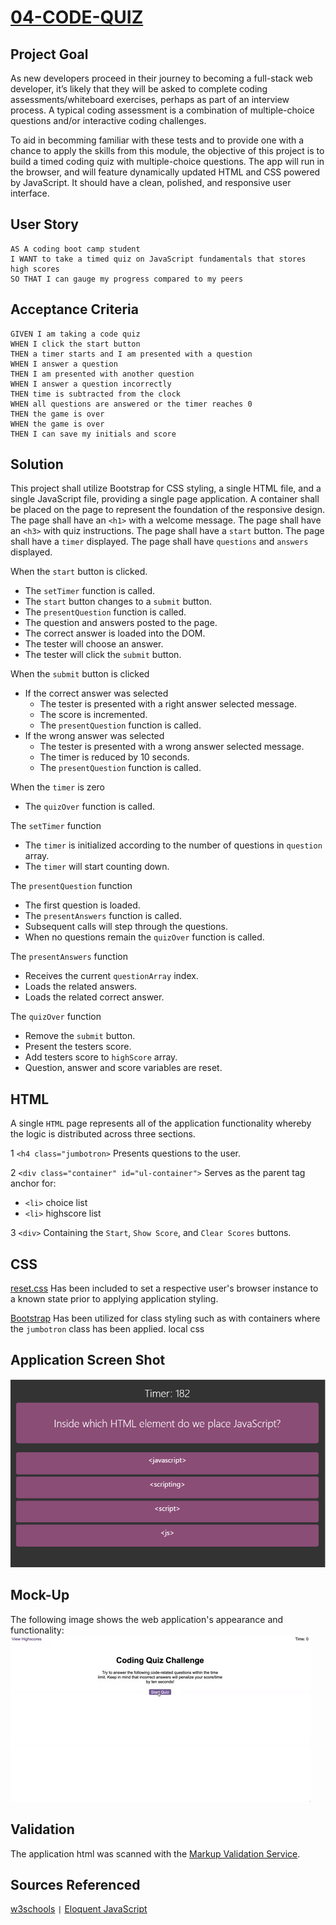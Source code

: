 # [**04-CODE-QUIZ**](https://larrymcconville.github.io/04-code-quiz/)

## Project Goal

As new developers proceed in their journey to becoming a full-stack web developer, it’s likely that they will be asked to complete coding assessments/whiteboard exercises, perhaps as part of an interview process. A typical coding assessment is a combination of multiple-choice questions and/or interactive coding challenges.

To aid in becomming familiar with these tests and to provide one with a chance to apply the skills from this module, the objective of this project is to build a timed coding quiz with multiple-choice questions. The app will run in the browser, and will feature dynamically updated HTML and CSS powered by JavaScript. It should have a clean, polished, and responsive user interface.

## User Story

```
AS A coding boot camp student
I WANT to take a timed quiz on JavaScript fundamentals that stores high scores
SO THAT I can gauge my progress compared to my peers
```

## Acceptance Criteria

```
GIVEN I am taking a code quiz
WHEN I click the start button
THEN a timer starts and I am presented with a question
WHEN I answer a question
THEN I am presented with another question
WHEN I answer a question incorrectly
THEN time is subtracted from the clock
WHEN all questions are answered or the timer reaches 0
THEN the game is over
WHEN the game is over
THEN I can save my initials and score
```

## Solution

This project shall utilize Bootstrap for CSS styling, a single HTML file, and a single JavaScript file, providing a single page application. A container shall be placed on the page to represent the foundation of the responsive design.
The page shall have an `<h1>` with a welcome message.
The page shall have an `<h3>` with quiz instructions.
The page shall have a `start` button.
The page shall have a `timer` displayed.
The page shall have `questions` and `answers` displayed.

When the `start` button is clicked.

- The `setTimer` function is called.
- The `start` button changes to a `submit` button.
- The `presentQuestion` function is called.
- The question and answers posted to the page.
- The correct answer is loaded into the DOM.
- The tester will choose an answer.
- The tester will click the `submit` button.

When the `submit` button is clicked

- If the correct answer was selected
  - The tester is presented with a right answer selected message.
  - The score is incremented.
  - The `presentQuestion` function is called.
- If the wrong answer was selected
  - The tester is presented with a wrong answer selected message.
  - The timer is reduced by 10 seconds.
  - The `presentQuestion` function is called.

When the `timer` is zero

- The `quizOver` function is called.

The `setTimer` function

- The `timer` is initialized according to the number of questions in `question` array.
- The `timer` will start counting down.

The `presentQuestion` function

- The first question is loaded.
- The `presentAnswers` function is called.
- Subsequent calls will step through the questions.
- When no questions remain the `quizOver` function is called.

The `presentAnswers` function

- Receives the current `questionArray` index.
- Loads the related answers.
- Loads the related correct answer.

The `quizOver` function

- Remove the `submit` button.
- Present the testers score.
- Add testers score to `highScore` array.
- Question, answer and score variables are reset.

## HTML

A single `HTML` page represents all of the application functionality whereby the logic is distributed across three sections.

1 `<h4 class="jumbotron>` Presents questions to the user.

2 `<div class="container" id="ul-container">` Serves as the parent tag anchor for:

- `<li>` choice list
- `<li>` highscore list

3 `<div>` Containing the `Start`, `Show Score`, and `Clear Scores` buttons.

## CSS

[reset.css](http://meyerweb.com/eric/tools/css/reset/) Has been included to set a respective user's browser instance to a known state prior to applying application styling.

[Bootstrap](https://getbootstrap.com/) Has been utilized for class styling such as with containers where the `jumbotron` class has been applied.
local css

## Application Screen Shot

![Quiz Question](./images/quiz-question.png)

## Mock-Up

The following image shows the web application's appearance and functionality:
![Code Quiz Demo](./images/04-web-apis-homework-demo.gif)

## Validation

The application html was scanned with the [Markup Validation Service](https://validator.w3.org/).

## Sources Referenced

[w3schools](https://www.w3schools.com/quiztest/quiztest.asp?qtest=JS) `|`
[Eloquent JavaScript](https://eloquentjavascript.net)
